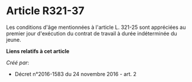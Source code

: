 # Article R321-37

Les conditions d'âge mentionnées à l'article L. 321-25 sont appréciées au premier jour d'exécution du contrat de travail à
durée indéterminée du jeune.

**Liens relatifs à cet article**

_Créé par_:

  - Décret n°2016-1583 du 24 novembre 2016 - art. 2
